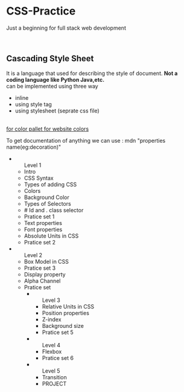 # CSS-Practice
Just a beginning for full stack web development

<br>
<h2>Cascading Style Sheet</h2>
<p> 
It is a language that used for describing the style of document.
<b>
Not a coding language like Python Java,etc.
</b>
<br>
can be implemented using three way
<ul>
<li>inline </li>
<li>using style tag </li>
<li>using stylesheet (seprate css file) </li>
</ul>
<br>
<a href="https://coolors.co/"> for color pallet for website colors</a>
<br>

To get documentation of anything we can use : mdn "properties name(eg:decoration)"
<br>
<ul>
<li><ul>Level 1
    <li>Intro
    <li>CSS Syntax
    <li>Types of adding CSS
    <li>Colors
    <li>Background Color
    <li>Types of Selectors
    <li># Id and . class selector
    <li>Pratice set 1 
    <li>Text properties
    <li>Font properties
    <li>Absolute Units in CSS
    <li>Pratice set 2 </ul>
<li><ul>Level 2 
    <li>Box Model in CSS
    <li>Pratice set 3 
    <li>Display property
    <li>Alpha Channel
    <li>Pratice set <ul>
<li><ul>Level 3 
    <li>Relative Units in CSS
    <li>Position properties
    <li>Z-index
    <li>Background size
    <li>Pratice set 5 </ul>
<li><ul>Level 4 
    <li>Flexbox
    <li>Pratice set 6 </ul>
<li><ul>Level 5 
    <li>Transition 
   <li>PROJECT </ul><ul>